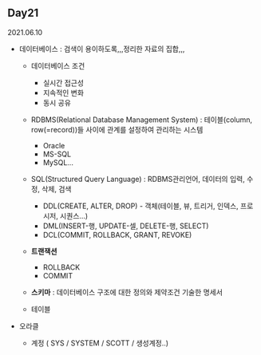## Day21
2021.06.10

- 데이터베이스 : 검색이 용이하도록,,,정리한 자료의 집합,,,

  - 데이터베이스 조건
    - 실시간 접근성
    - 지속적인 변화
    - 동시 공유
    
  - RDBMS(Relational Database Management System) : 테이블(column, row(=record))들 사이에 관계를 설정하여 관리하는 시스템
    - Oracle
    - MS-SQL
    - MySQL...

  - SQL(Structured Query Language) : RDBMS관리언어, 데이터의 입력, 수정, 삭제, 검색
    - DDL(CREATE, ALTER, DROP) - 객체(테이블, 뷰, 트리거, 인덱스, 프로시저, 시퀀스...)
    - DML(INSERT-행, UPDATE-셀, DELETE-행, SELECT)
    - DCL(COMMIT, ROLLBACK, GRANT, REVOKE)

  - **트랜잭션**
    - ROLLBACK
    - COMMIT
    
  - **스키마** : 데이터베이스 구조에 대한 정의와 제약조건 기술한 명세서
  
  - 테이블
  
- 오라클
  - 계정 ( SYS / SYSTEM / SCOTT / 생성계정..)
